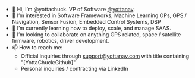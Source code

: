 - 👋 Hi, I’m @yottachuck.  VP of Software [@yottanav](https://github.com/yottanav).
- 👀 I’m interested in Software Frameworks, Machine Learning OPs, GPS / Navigation, Sensor Fusion, Embedded Control Systems, DSP
- 🌱 I’m currently learning how to deploy, scale, and manage SAAS.
- 💞️ I’m looking to collaborate on anything GPS related, space / satellite firmware, robotics, driver development.
- 📫 How to reach me: 
  - Official inquiries through <support@yottanav.com> with title containing "\[YottaChuck:Github\]"
  - Personal inquiries / contracting via LinkedIn    
